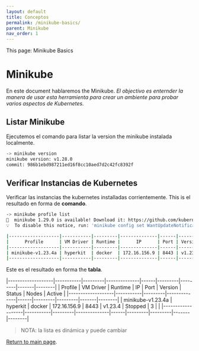 ```yaml
---
layout: default
title: Conceptos
permalink: /minikube-basics/
parent: Minikube
nav_order: 1
---
```


This page: Minikube Basics

# Minikube

En este document hablaremos the Minikube.
_El objectivo es enternder la manera de usar esta herramienta para crear un ambiente para probar varios aspectos de Kubernetes._

## Listar Minikube 

Ejecutemos el comando para listar la version the minikube instalada localmente.

```bash
-> minikube version
minikube version: v1.28.0
commit: 986b1ebd987211ed16f8cc10aed7d2c42fc8392f
```

## Verificar Instancias de Kubernetes

Verificar las instancias the kubernetes installadas corrientemente.
This is el resultado en forma de **comando**.

```bash
-> minikube profile list
🎉  minikube 1.29.0 is available! Download it: https://github.com/kubernetes/minikube/releases/tag/v1.29.0
💡  To disable this notice, run: 'minikube config set WantUpdateNotification false'

|-------------------|-----------|---------|--------------|------|---------|---------|-------|--------|
|      Profile      | VM Driver | Runtime |      IP      | Port | Version | Status  | Nodes | Active |
|-------------------|-----------|---------|--------------|------|---------|---------|-------|--------|
| minikube-v1.23.4a | hyperkit  | docker  | 172.16.156.9 | 8443 | v1.23.4 | Stopped |     3 |        |
|-------------------|-----------|---------|--------------|------|---------|---------|-------|--------|
```

Este es el resultado en forma the **tabla**.

|-------------------|-----------|---------|--------------|------|---------|---------|-------|--------|
|      Profile      | VM Driver | Runtime |      IP      | Port | Version | Status  | Nodes | Active |
|-------------------|-----------|---------|--------------|------|---------|---------|-------|--------|
| minikube-v1.23.4a | hyperkit  | docker  | 172.16.156.9 | 8443 | v1.23.4 | Stopped |     3 |        |
|-------------------|-----------|---------|--------------|------|---------|---------|-------|--------|

> NOTA: la lista es dinámica y puede cambiar

[Return to main page]({{site.baseurl}}/).